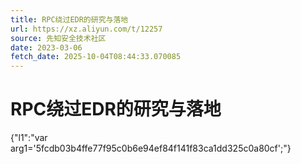 ```yaml
---
title: RPC绕过EDR的研究与落地
url: https://xz.aliyun.com/t/12257
source: 先知安全技术社区
date: 2023-03-06
fetch_date: 2025-10-04T08:44:33.070085
---
```


# RPC绕过EDR的研究与落地

{"l1":"var arg1='5fcdb03b4ffe77f95c0b6e94ef84f141f83ca1dd325c0a80cf';"}